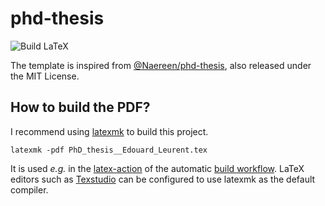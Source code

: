 # phd-thesis
![Build LaTeX](https://github.com/eleurent/phd-thesis/workflows/Build%20LaTeX/badge.svg)

The template is inspired from [@Naereen/phd-thesis](https://github.com/Naereen/phd-thesis), also released under the MIT License.

## How to build the PDF?

I recommend using [latexmk](https://www.ctan.org/pkg/latexmk/) to build this project.

```latexmk -pdf PhD_thesis__Edouard_Leurent.tex```

It is used _e.g._ in the [latex-action](https://github.com/xu-cheng/latex-action) of the automatic [build workflow](/.github/workflows/main.yml).
LaTeX editors such as [Texstudio](https://www.texstudio.org/) can be configured to use latexmk as the default compiler.
